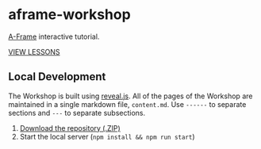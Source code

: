 # aframe-workshop

[A-Frame](https://aframe.io) interactive tutorial.

[VIEW LESSONS](https://aframe.io/aframe-workshop-kit/#/)

## Local Development

The Workshop is built using [reveal.js](https://github.com/hakimel/reveal.js/).
All of the pages of the Workshop are maintained in a single markdown file,
`content.md`. Use `------` to separate sections and `---` to separate
subsections.

1. [Download the repository (.ZIP)](http://github.com/aframevr/aframe-workshop-kit/zipball/master)
2. Start the local server (`npm install && npm run start`)
